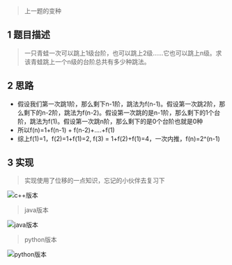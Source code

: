 >上一题的变种

## 1 题目描述

>一只青蛙一次可以跳上1级台阶，也可以跳上2级……它也可以跳上n级。求该青蛙跳上一个n级的台阶总共有多少种跳法。

## 2 思路

- 假设我们第一次跳1阶，那么剩下n-1阶，跳法为f(n-1)。假设第一次跳2阶，那么剩下的n-2阶，跳法为f(n-2)。假设第一次跳的是n-1阶，那么剩下的1个台阶，跳法为f(1)。假设第一次跳n阶，那么剩下的是0个台阶也就是0种
- 所以f(n)=1+f(n-1) + f(n-2)+....+f(1)  
- 综上f(1)=1，f(2)=1+f(1)=2, f(3) = 1+f(2)+f(1)=4，一次内推，f(n)=2^(n-1)

## 3 实现

> 实现使用了位移的一点知识，忘记的小伙伴去复习下


![c++版本](https://imgkr.cn-bj.ufileos.com/de90490d-6a67-44e7-8353-170c16ab9e38.png)


> java版本

![java版本](https://imgkr.cn-bj.ufileos.com/b248fa9e-fde8-427b-b2d0-fad1d63d7100.png)

> python版本

![python版本](https://imgkr.cn-bj.ufileos.com/d7bdc310-2919-4042-a4fa-b1065eeabef8.png)